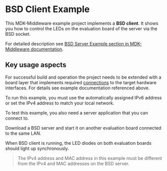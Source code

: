 # BSD Client Example

This MDK-Middleware example project implements a **BSD client**. It shows you how to control the LEDs on the evaluation board of the server via the BSD socket.

For detailed description see [BSD Server Example section in MDK-Middleware documentation](https://arm-software.github.io/MDK-Middleware/latest/Network/BSD_Client_Example.html).


## Key usage aspects

For successful build and operation the project needs to be extended with a board layer that implements required [connections](https://github.com/Open-CMSIS-Pack/cmsis-toolbox/blob/main/docs/ReferenceApplications.md#connections) to the target hardware interfaces. For details see example documentation referenced above.

To run this example, you must use the automatically assigned IPv6 address or set the IPv4 address to match your local network.

To test this example, you also need a server application that you can connect to.

Download a BSD server and start it on another evaluation board connected to the same LAN.

When BSD client is running, the LED diodes on both evaluation boards should light up synchronously.

>The IPv4 address and MAC address in this example must be different from the IPv4 and MAC addresses on the BSD server.
